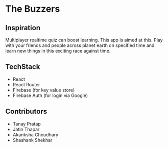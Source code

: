 The Buzzers
===========

## Inspiration
Multiplayer realtime quiz can boost learning. This app is aimed at this. Play with your friends and people across planet earth on specified time and learn new things in this exciting race against time.

## TechStack
* React
* React Router
* Firebase (for key value store)
* Firebase Auth (for login via Google)

## Contributors
* Tanay Pratap
* Jatin Thapar
* Akanksha Choudhary
* Shashank Shekhar

